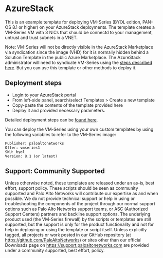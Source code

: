 # AzureStack
This is an example template for deploying VM-Series (BYOL edition, PAN-OS 8.1 or higher) on your AzureStack deployments. The template creates a VM-Series VM with 3 NICs that should be connectd to your management, untrust and trust subnets in a VNET. 

Note: VM-Series will not be directly visible in the AzureStack Marketplace via syndication since the image (VHD) for it is normally hidden behind a Solution Template in the public Azure Marketplace. The AzureStack administrator will need to syndicate VM-Series using the [steps described here](https://docs.microsoft.com/en-us/azure/azure-stack/azure-stack-download-azure-marketplace-item). But you can use this template or other methods to  deploy it. 

## Deployment steps
* Login to your AzureStack portal
* From left-side panel, search/select Templates > Create a new template
* Copy-paste the contents of the template provided here
* Deploy it and provided necessary parameters.

Detailed deployment steps can be [found here](https://www.paloaltonetworks.com/documentation/81/virtualization/virtualization/set-up-the-vm-series-firewall-on-azure/deploy-the-vm-series-firewalls-on-azure-stack). 
  
You can deploy the VM-Series using your own custom templates by using the following variables to refer to the VM-Series image:
```
Publisher: paloaltonetworks
Offer: vmseries1
SKU: byol
Version: 8.1 (or latest)
````

## Support: Community Supported
Unless otherwise noted, these templates are released under an as-is, best effort, support policy. These scripts should be seen as community supported and Palo Alto Networks will contribute our expertise as and when possible. We do not provide technical support or help in using or troubleshooting the components of the project through our normal support options such as Palo Alto Networks support teams, or ASC (Authorized Support Centers) partners and backline support options. The underlying product used (the VM-Series firewall) by the scripts or templates are still supported, but the support is only for the product functionality and not for help in deploying or using the template or script itself. Unless explicitly tagged, all projects or work posted in our GitHub repository (at https://github.com/PaloAltoNetworks) or sites other than our official Downloads page on https://support.paloaltonetworks.com are provided under a community supported, best effort, policy.
